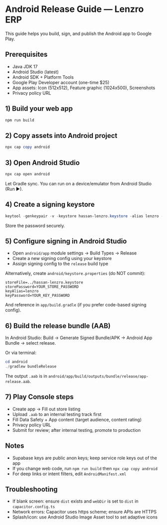 # Android Release Guide — Lenzro ERP

This guide helps you build, sign, and publish the Android app to Google Play.

## Prerequisites
- Java JDK 17
- Android Studio (latest)
- Android SDK + Platform Tools
- Google Play Developer account (one-time $25)
- App assets: Icon (512x512), Feature graphic (1024x500), Screenshots
- Privacy policy URL

## 1) Build your web app
```powershell
npm run build
```

## 2) Copy assets into Android project
```powershell
npx cap copy android
```

## 3) Open Android Studio
```powershell
npx cap open android
```

Let Gradle sync. You can run on a device/emulator from Android Studio (Run ▶).

## 4) Create a signing keystore
```powershell
keytool -genkeypair -v -keystore hassan-lenzro.keystore -alias lenzro -keyalg RSA -keysize 2048 -validity 10000
```
Store the password securely.

## 5) Configure signing in Android Studio
- Open `android/app` module settings → Build Types → Release
- Create a new signing config using your keystore
- Assign signing config to the `release` build type

Alternatively, create `android/keystore.properties` (do NOT commit):
```
storeFile=../hassan-lenzro.keystore
storePassword=YOUR_STORE_PASSWORD
keyAlias=lenzro
keyPassword=YOUR_KEY_PASSWORD
```
And reference in `app/build.gradle` (if you prefer code-based signing config).

## 6) Build the release bundle (AAB)
In Android Studio: Build → Generate Signed Bundle/APK → Android App Bundle → select release.

Or via terminal:
```powershell
cd android
./gradlew bundleRelease
```
The output `.aab` is in `android/app/build/outputs/bundle/release/app-release.aab`.

## 7) Play Console steps
- Create app → Fill out store listing
- Upload `.aab` to an internal testing track first
- Fill Data Safety + App content (target audience, content rating)
- Privacy policy URL
- Submit for review; after internal testing, promote to production

## Notes
- Supabase keys are public anon keys; keep service role keys out of the app
- If you change web code, run `npm run build` then `npx cap copy android`
- For deep links or intent filters, edit `AndroidManifest.xml`

## Troubleshooting
- If blank screen: ensure `dist` exists and `webDir` is set to `dist` in `capacitor.config.ts`
- Network errors: Capacitor uses https scheme; ensure APIs are HTTPS
- Splash/icon: use Android Studio Image Asset tool to set adaptive icons
